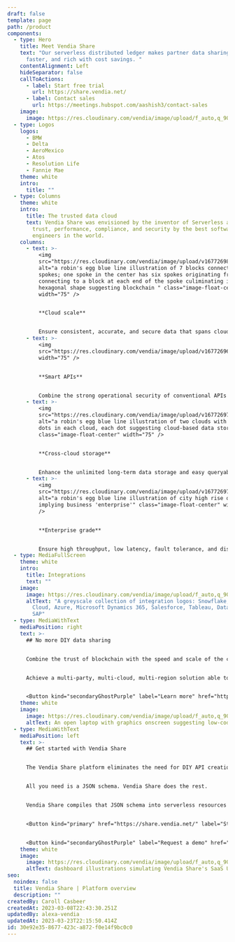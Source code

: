 ```yaml
---
draft: false
template: page
path: /product
components:
  - type: Hero
    title: Meet Vendia Share
    text: "Our serverless distributed ledger makes partner data sharing easier,
      faster, and rich with cost savings. "
    contentAlignment: Left
    hideSeparator: false
    callToActions:
      - label: Start free trial
        url: https://share.vendia.net/
      - label: Contact sales
        url: https://meetings.hubspot.com/aashish3/contact-sales
    image:
      image: https://res.cloudinary.com/vendia/image/upload/f_auto,q_90/v1677268224/Website/Iso/VendiaShare_iso_lnmpta.svg
  - type: Logos
    logos:
      - BMW
      - Delta
      - AeroMexico
      - Atos
      - Resolution Life
      - Fannie Mae
    theme: white
    intro:
      title: ""
  - type: Columns
    theme: white
    intro:
      title: The trusted data cloud
      text: Vendia Share was envisioned by the inventor of Serverless and is built for
        trust, performance, compliance, and security by the best software
        engineers in the world.
    columns:
      - text: >-
          <img
          src="https://res.cloudinary.com/vendia/image/upload/v1677269878/Website/Icons/Blue%20icons/Tech_146_w17beh.svg"
          alt="a robin's egg blue line illustration of 7 blocks connected by
          spokes; one spoke in the center has six spokes originating from it and
          connecting to a block at each end of the spoke culiminating in a
          hexagonal shape suggesting blockchain " class="image-float-center"
          width="75" />


          **Cloud scale**


          Ensure consistent, accurate, and secure data that spans clouds, companies, and geographies with next-gen blockchain with cloud scale and low latency.
      - text: >-
          <img
          src="https://res.cloudinary.com/vendia/image/upload/v1677269693/Website/Icons/Blue%20icons/Tech_121_ub3wvr.svg"  class="image-float-center"
          width="75" />


          **Smart APIs**


          Combine the strong operational security of conventional APIs with the ability to easily model and evolve the data schema and operate with "smart" APIs.
      - text: >-
          <img
          src="https://res.cloudinary.com/vendia/image/upload/v1677269750/Website/Icons/Blue%20icons/Cloud_115_ske4iu.svg"
          alt="a robin's egg blue line illustration of two clouds with three
          dots in each cloud, each dot suggesting cloud-based data storage"
          class="image-float-center" width="75" />


          **Cross-cloud storage**


          Enhance the unlimited long-term data storage and easy queryability of a conventional centralized database with file storage and multi-cloud, cross-party data sharing.
      - text: >-
          <img
          src="https://res.cloudinary.com/vendia/image/upload/v1677269743/Website/Icons/Blue%20icons/Building_27_p1bq4v.svg"
          alt="a robin's egg blue line illustration of city high rise offices
          implying business 'enterprise'" class="image-float-center" width="77"
          />


          **Enterprise grade**


          Ensure high throughput, low latency, fault tolerance, and disaster recovery across all your real-time data sharing partnerships — all with a zero ops footprint.
  - type: MediaFullScreen
    theme: white
    intro:
      title: Integrations
      text: ""
    image:
      image: https://res.cloudinary.com/vendia/image/upload/f_auto,q_90/v1677026583/Website/Integration%20logos/Integration_logos_xxijlg.png
      altText: "A greyscale collection of integration logos: Snowflake, AWS, Google
        Cloud, Azure, Microsoft Dynamics 365, Salesforce, Tableau, Databricks,
        SAP"
  - type: MediaWithText
    mediaPosition: right
    text: >-
      ## No more DIY data sharing


      Combine the trust of blockchain with the speed and scale of the cloud — all as a low-code service.


      Achieve a multi-party, multi-cloud, multi-region solution able to connect applications and data with other departments, companies, and clouds — all without having to write code or manage servers.


      <Button kind="secondaryGhostPurple" label="Learn more" href="https://www.vendia.com/product/diy-vs-vendia" />
    theme: white
    image:
      image: https://res.cloudinary.com/vendia/image/upload/f_auto,q_90/v1674599502/Website/Iso/Code_oy4wke.png
      altText: An open laptop with graphics onscreen suggesting low-code data sharing
  - type: MediaWithText
    mediaPosition: left
    text: >-
      ## Get started with Vendia Share


      The Vendia Share platform eliminates the need for DIY API creation and the underlying infrastructure design, provisioning, and management.


      All you need is a JSON schema. Vendia Share does the rest. 


      Vendia Share compiles that JSON schema into serverless resources customized to your model and then deploys a powerful, fully-managed https-based GraphQL engine for reading and writing your data with full type checking.


      <Button kind="primary" href="https://share.vendia.net/" label="Start building now" />


      <Button kind="secondaryGhostPurple" label="Request a demo" href="https://meetings.hubspot.com/aashish3/15-minute-demo-of-vendia-share?__hstc=75205645.1160c84f545be08f626a93070ce6dd38.1666288324341.1678305312381.1678312768134.257&__hssc=75205645.15.1678312768134&__hsfp=65267698" />
    theme: white
    image:
      image: https://res.cloudinary.com/vendia/image/upload/f_auto,q_90/v1677022472/Website/Product%20thumbnails/Thumnails_for_Vendia_Share_dcyovl.png
      altText: dashboard illustrations simulating Vendia Share's SaaS UI
seo:
  noindex: false
  title: Vendia Share | Platform overview
  description: ""
createdBy: Caroll Casbeer
createdAt: 2023-03-08T22:43:30.251Z
updatedBy: alexa-vendia
updatedAt: 2023-03-23T22:15:50.414Z
id: 30e92e35-8677-423c-a872-f0e14f9bc0c0
---
```

